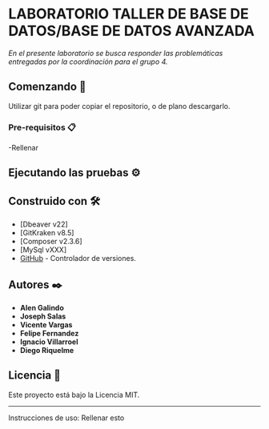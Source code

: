 # LABORATORIO TALLER DE BASE DE DATOS/BASE DE DATOS AVANZADA

_En el presente laboratorio se busca responder las problemáticas entregadas por la coordinación para el grupo 4._

## Comenzando 🚀

Utilizar git para poder copiar el repositorio, o de plano descargarlo.

### Pre-requisitos 📋

-Rellenar


## Ejecutando las pruebas ⚙️



## Construido con 🛠️


* [Dbeaver v22]
* [GitKraken v8.5]
* [Composer v2.3.6]
* [MySql vXXX]
* [GitHub](https://github.com/) - Controlador de versiones.

## Autores ✒️
* **Alen Galindo**
* **Joseph Salas**
* **Vicente Vargas**
* **Felipe Fernandez**
* **Ignacio Villarroel**
* **Diego Riquelme**


## Licencia 📄

Este proyecto está bajo la Licencia MIT.

---

Instrucciones de uso:
Rellenar esto
